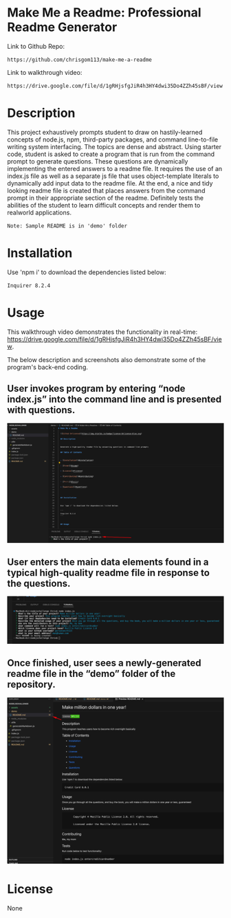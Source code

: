 # **Make Me a Readme: Professional Readme Generator**


Link to Github Repo: 
```
https://github.com/chrisgom113/make-me-a-readme
```
Link to walkthrough video:
``` 
https://drive.google.com/file/d/1gRHjsfgJiR4h3HY4dwi35Do4ZZh45sBF/view
```

# Description


This project exhaustively prompts student to draw on hastily-learned concepts of node.js, npm, third-party packages, and command line-to-file writing system interfacing. The topics are dense and abstract.
Using starter code, student is asked to create a program that is run from the command prompt to generate questions. These questions are dynamically implementing the entered answers to a readme file. It requires the use of an index.js file as well as a separate js file that uses object-template literals to dynamically add input data to the readme file. At the end, a nice and tidy looking readme file is created that places answers from the command prompt in their appropriate section of the readme. Definitely tests the abilities of the student to learn difficult concepts and render them to realworld applications.

```
Note: Sample README is in 'demo' folder
```


# Installation


Use 'npm i' to download the dependencies listed below:

```
Inquirer 8.2.4
```




# Usage

This walkthrough video demonstrates the functionality in real-time: https://drive.google.com/file/d/1gRHjsfgJiR4h3HY4dwi35Do4ZZh45sBF/view. 

The below description and screenshots also demonstrate some of the program's back-end coding.
  
## User invokes program by entering “node index.js” into the command line and is presented with questions.

![Initialize program](./assets/initiate.png)




## User enters the main data elements found in a typical high-quality readme file in response to the questions. 

![Answer Command Prompts](./assets/series_of_questions.png)

## Once finished, user sees a newly-generated readme file in the “demo” folder of the repository.

![See new ReadMe](./assets/readme_generated.png)

 
 
# License

None
  
